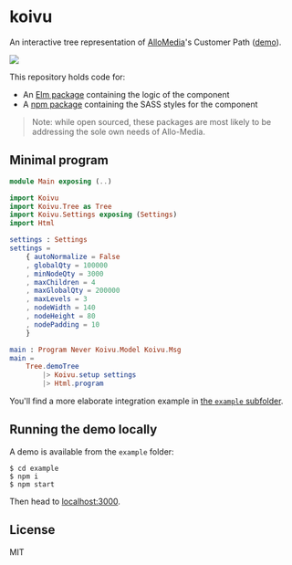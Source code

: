 koivu
=====

An interactive tree representation of [AlloMedia](https://www.allo-media.fr/)'s
Customer Path ([demo](https://allo-media.github.io/koivu/)).

![](https://i.imgur.com/SU7mcqK.png)

This repository holds code for:

- An [Elm package] containing the logic of the component
- A [npm package] containing the SASS styles for the component

> Note: while open sourced, these packages are most likely to be addressing the
sole own needs of Allo-Media.

## Minimal program

```elm
module Main exposing (..)

import Koivu
import Koivu.Tree as Tree
import Koivu.Settings exposing (Settings)
import Html

settings : Settings
settings =
    { autoNormalize = False
    , globalQty = 100000
    , minNodeQty = 3000
    , maxChildren = 4
    , maxGlobalQty = 200000
    , maxLevels = 3
    , nodeWidth = 140
    , nodeHeight = 80
    , nodePadding = 10
    }

main : Program Never Koivu.Model Koivu.Msg
main =
    Tree.demoTree
        |> Koivu.setup settings
        |> Html.program
```

You'll find a more elaborate integration example in
[the `example` subfolder](https://github.com/allo-media/koivu/tree/2.0.0/example).

## Running the demo locally

A demo is available from the `example` folder:

```
$ cd example
$ npm i
$ npm start
```

Then head to [localhost:3000](http://localhost:3000).

## License

MIT

[Elm package]: http://package.elm-lang.org/packages/allo-media/koivu
[npm package]: https://www.npmjs.com/package/koivu-styles
